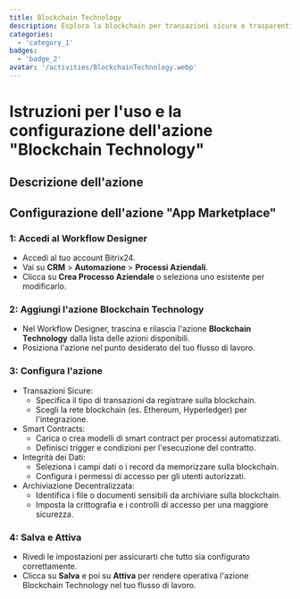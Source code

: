 ```yaml
---
title: Blockchain Technology
description: Esplora la blockchain per transazioni sicure e trasparenti.
categories: 
  - 'category_1'
badges: 
  - 'badge_2'
avatar: '/activities/BlockchainTechnology.webp'
---
```

# Istruzioni per l'uso e la configurazione dell'azione "Blockchain Technology"

## Descrizione dell'azione

## **Configurazione dell'azione "App Marketplace"**

### 1: Accedi al Workflow Designer
- Accedi al tuo account Bitrix24.
- Vai su **CRM** > **Automazione** > **Processi Aziendali**.
- Clicca su **Crea Processo Aziendale** o seleziona uno esistente per modificarlo.

### 2: Aggiungi l'azione Blockchain Technology
- Nel Workflow Designer, trascina e rilascia l'azione **Blockchain Technology** dalla lista delle azioni disponibili.
- Posiziona l'azione nel punto desiderato del tuo flusso di lavoro.

### 3: Configura l'azione
- Transazioni Sicure:
  - Specifica il tipo di transazioni da registrare sulla blockchain.
  - Scegli la rete blockchain (es. Ethereum, Hyperledger) per l'integrazione.
- Smart Contracts:
  - Carica o crea modelli di smart contract per processi automatizzati.
  - Definisci trigger e condizioni per l'esecuzione del contratto.
- Integrità dei Dati:
  - Seleziona i campi dati o i record da memorizzare sulla blockchain.
  - Configura i permessi di accesso per gli utenti autorizzati.
- Archiviazione Decentralizzata:
  - Identifica i file o documenti sensibili da archiviare sulla blockchain.
  - Imposta la crittografia e i controlli di accesso per una maggiore sicurezza.

### 4: Salva e Attiva
- Rivedi le impostazioni per assicurarti che tutto sia configurato correttamente.
- Clicca su **Salva** e poi su **Attiva** per rendere operativa l'azione Blockchain Technology nel tuo flusso di lavoro.